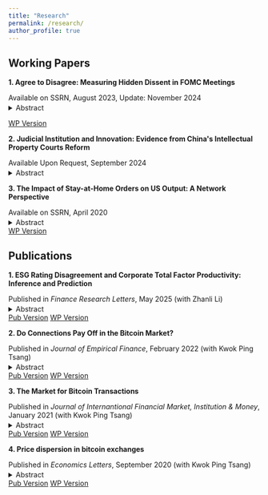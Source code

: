 ```yaml
---
title: "Research"
permalink: /research/
author_profile: true
---
```


## Working Papers
**1. Agree to Disagree: Measuring Hidden Dissent in FOMC Meetings**
<p style="margin-bottom: 0.2em;">Available on SSRN, August 2023, Update: November 2024</p>
<details>
<summary><span class="abstract-button">Abstract</span></summary>
Using FOMC votes and meeting transcripts from 1976–2018, we develop a deep learning model based on self-attention mechanism to quantify ''hidden dissent'' among members. Although explicit dissent is rare, we find that members often have reservations with the policy decision, and hidden dissent is mostly driven by current or predicted macroeconomic data. Additionally, hidden dissent strongly correlates with data from the Summary of Economic Projections and a measure of monetary policy sub-optimality, suggesting it reflects both divergent preferences and differing economic outlooks among members. Finally, financial markets show an immediate response to the hidden dissent disclosed through meeting minutes.
</details>

<a href="https://ssrn.com/abstract=4546049" class="wp-version-button" target="_blank">WP Version</a>

**2. Judicial Institution and Innovation: Evidence from China's Intellectual Property Courts Reform**
<p style="margin-bottom: 0.2em;">Available Upon Request, September 2024</p>
<details>
<summary><span class="abstract-button">Abstract</span></summary>
This paper examines the impact of intellectual property judicial institution on innovation, focusing on the intellectual property courts (IPCs) reform in China. We find that IPCs reform leads to a significant 14% increase in the number of invention patents at the city level, equating to an average rise of 172 annually. Notably, we rule out the possibility of inter-city spatial transfer of patents, indicating that the effect of the IPCs reform on innovation is not a zero-sum game among cities. Furthermore, we also witness improvements in patent quality. Mechanism analyses suggest that the IPCs reform enhances the judicial environment for intellectual property protection. This is primarily evidenced by increased social satisfaction with judicial protection of intellectual property, shorter case durations, and higher plaintiff winning rates in intellectual property cases.
</details>


**3. The Impact of Stay-at-Home Orders on US Output: A Network Perspective**
<p style="margin-bottom: 0.2em;">Available on SSRN, April 2020</p>
<details>
<summary><span class="abstract-button">Abstract</span></summary>
Under the stay-at-home orders issued by states, economic activities are reduced or put on hold by some states across the U.S. to control the spread of COVID-19. By combining several sources of data, we estimate the output loss due to such restrictions using a network approach. Based on our most conservative estimates, the measures as of April 15, 2020 reduce 26% of total US output per period, and about 43% of which is due to the input-output connections in the production network. Using a SIR model with an inter-state infection network, we also calculate the cost of reducing each infection to be approximately 150,000 dollars during the period of March 19 to April 15, 2020. Simulation results of various hypothetical stay-at-home orders show that the unit cost of infection reduction of the existing order is about 13% higher than the local minimum.
</details>
<a href="https://ssrn.com/abstract=3571866" class="wp-version-button" target="_blank">WP Version</a>

## Publications

**1. ESG Rating Disagreement and Corporate Total Factor Productivity: Inference and Prediction**
<p style="margin-bottom: 0.2em;">Published in <i>Finance Research Letters</i>, May 2025 (with Zhanli Li)</p>
<details>
<summary><span class="abstract-button">Abstract</span></summary>
This paper examines how ESG rating disagreement (<i>Dis</i>) affects corporate total factor productivity (TFP) in China based on data of A-share listed companies from 2015 to 2022. We find that <i>Dis</i> reduces TFP, especially in state-owned, non-capital-intensive, low-pollution and high-tech firms, green innovation strengthens the dampening effect of <i>Dis</i> on TFP, and that <i>Dis</i> lowers corporate TFP by increasing financing constraints and weakening human capital. Furthermore, XGBoost regression demonstrates that <i>Dis</i> plays a significant role in predicting TFP, with SHAP showing that the dampening effect of ESG rating disagreement on TFP is still pronounced in firms with large <i>Dis</i> values.
</details>
<a href="https://doi.org/10.1016/j.frl.2025.107127" class="pub-version-button" target="_blank">Pub Version</a> <a href="https://ssrn.com/abstract=4936528" class="wp-version-button" target="_blank">WP Version</a>

**2. Do Connections Pay Off in the Bitcoin Market?**
<p style="margin-bottom: 0.2em;">Published in <i>Journal of Empirical Finance</i>, February 2022 (with Kwok Ping Tsang)</p>
<details>
<summary><span class="abstract-button">Abstract</span></summary>
This paper identifies the bitcoin investor network and studies the relationship between connections and returns. Using transaction data recorded in the bitcoin blockchain from 2015 to 2020, we reach three conclusions. First, connectedness is not strongly correlated with higher returns in the first four years. However, the correlation becomes strong and significant in 2019 and 2020. Second, returns also differ among those connected addresses. By dividing the connected addresses into ten decile groups based on their centrality, we find that the top 20% most-connected addresses earn higher returns than their peers during most of our sample period. Third, eigenvector centrality is more related to higher returns than degree centrality for the top 20% most-connected addresses, implying that the quality of connections may matter more than quantity among those highly connected addresses.
</details>
<a href="https://doi.org/10.1016/j.jempfin.2022.02.001" class="pub-version-button" target="_blank">Pub Version</a> <a href="https://ssrn.com/abstract=3803959" class="wp-version-button" target="_blank">WP Version</a>

**3. The Market for Bitcoin Transactions**
<p style="margin-bottom: 0.2em;">Published in <i>Journal of Internantional Financial Market, Institution & Money</i>, January 2021 (with Kwok Ping Tsang)</p>
<details>
<summary><span class="abstract-button">Abstract</span></summary>
Transaction fees in the bitcoin system work differently from those in conventional payment systems due to the design of the bitcoin mining algorithm. In particular, transaction fees and transaction volume in the bitcoin system increase whenever the network is congested, and our VAR results confirm that is indeed the case. To account for the empirical findings, we build a model where users and miners together determine transaction fees and transaction volume. Even though the mechanism of fluctuating transaction fees in bitcoin introduces an extra cost of uncertainty to users, a back-of-envelope calculation shows that the cost of using the bitcoin network for transactions is still smaller than the cost of using the current conventional payment system with a fixed transaction fee rate. However, this calculation may underestimate the cost due to the crowding-out effect on small transactions during the congested period.
</details>
<a href="https://doi.org/10.1016/j.intfin.2021.101282" class="pub-version-button" target="_blank">Pub Version</a> <a href="https://ssrn.com/abstract=3554458" class="wp-version-button" target="_blank">WP Version</a>

**4. Price dispersion in bitcoin exchanges**
<p style="margin-bottom: 0.2em;">Published in <i>Economics Letters</i>, September 2020 (with Kwok Ping Tsang)</p>
<details>
<summary><span class="abstract-button">Abstract</span></summary>
Bitcoin is traded in a number of exchanges, and there is a large and time-varying price dispersion among them. We identify the sources of price dispersion using a standard time-varying vector autoregression model with stochastic volatility, and we find that shocks to transaction fees and bitcoin price growth explain on average 20%, and sometimes more than 60%, of the variation of price dispersion.
</details>
<a href="https://doi.org/10.1016/j.econlet.2020.109379" class="pub-version-button" target="_blank">Pub Version</a> <a href="https://ssrn.com/abstract=3590831" class="wp-version-button" target="_blank">WP Version</a>